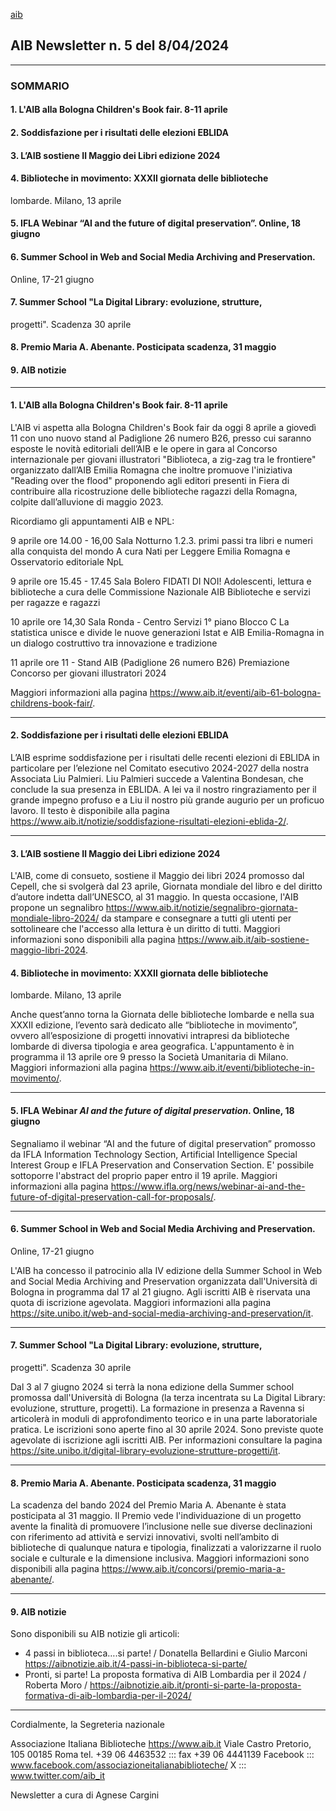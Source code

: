 

[aib](https://https://gbergamin.github.io/news/logo.png)

## AIB Newsletter n. 5 del 8/04/2024
---




### SOMMARIO
#### 1. L'AIB alla Bologna Children's Book fair. 8-11 aprile
#### 2. Soddisfazione per i risultati delle elezioni EBLIDA
#### 3. L’AIB sostiene Il Maggio dei Libri edizione 2024
#### 4. Biblioteche in movimento: XXXII giornata delle biblioteche
lombarde. Milano, 13 aprile
#### 5. IFLA Webinar “AI and the future of digital preservation”. Online, 18 giugno
#### 6. Summer School in Web and Social Media Archiving and Preservation.
Online, 17-21 giugno
#### 7. Summer School "La Digital Library: evoluzione, strutture,
progetti". Scadenza 30 aprile
#### 8. Premio Maria A. Abenante. Posticipata scadenza, 31 maggio
#### 9. AIB notizie

---
#### 1. L'AIB alla Bologna Children's Book fair. 8-11 aprile


L'AIB vi aspetta alla Bologna Children's Book fair da oggi 8 aprile a
giovedì 11 con uno nuovo stand al Padiglione 26 numero B26, presso cui
saranno esposte le novità editoriali dell’AIB e le opere in gara al
Concorso internazionale per giovani illustratori "Biblioteca, a
zig-zag tra le frontiere" organizzato dall’AIB Emilia Romagna che
inoltre promuove l'iniziativa "Reading over the flood" proponendo agli
editori presenti in Fiera di contribuire alla ricostruzione delle
biblioteche ragazzi della Romagna, colpite dall’alluvione di maggio
2023.

Ricordiamo gli appuntamenti AIB e NPL:

9 aprile ore 14.00 - 16,00 Sala Notturno
1.2.3. primi passi tra libri e numeri alla conquista del mondo
A cura Nati per Leggere Emilia Romagna e Osservatorio editoriale NpL

9 aprile ore 15.45 - 17.45 Sala Bolero
FIDATI DI NOI! Adolescenti, lettura e biblioteche
a cura delle Commissione Nazionale AIB Biblioteche e servizi per
ragazze e ragazzi

10 aprile ore 14,30 Sala Ronda - Centro Servizi 1° piano Blocco C
La statistica unisce e divide le nuove generazioni
Istat e AIB Emilia-Romagna in un dialogo costruttivo tra innovazione e
tradizione

11 aprile ore 11 - Stand AIB (Padiglione 26 numero B26)
Premiazione Concorso per giovani illustratori 2024

Maggiori informazioni alla pagina
<https://www.aib.it/eventi/aib-61-bologna-childrens-book-fair/>.


---

#### 2. Soddisfazione per i risultati delle elezioni EBLIDA


L’AIB esprime soddisfazione per i risultati delle recenti elezioni di
EBLIDA in particolare per l’elezione nel Comitato esecutivo 2024-2027
della nostra Associata Liu Palmieri.
Liu Palmieri succede a Valentina Bondesan, che conclude la sua
presenza in EBLIDA. A lei va il nostro ringraziamento per il grande
impegno profuso e a Liu il nostro più grande augurio per un proficuo
lavoro.
Il testo è disponibile alla pagina
<https://www.aib.it/notizie/soddisfazione-risultati-elezioni-eblida-2/>.


---

#### 3. L’AIB sostiene Il Maggio dei Libri edizione 2024


L'AIB, come di consueto, sostiene il Maggio dei libri 2024 promosso
dal Cepell, che si svolgerà dal 23 aprile, Giornata mondiale del libro e
del diritto d’autore indetta dall’UNESCO, al 31 maggio.
In questa occasione, l'AIB propone un segnalibro
<https://www.aib.it/notizie/segnalibro-giornata-mondiale-libro-2024/>
da stampare e
consegnare a tutti gli utenti per sottolineare che l'accesso alla
lettura è un diritto di tutti.
Maggiori informazioni sono disponibili alla pagina
<https://www.aib.it/aib-sostiene-maggio-libri-2024>.




#### 4. Biblioteche in movimento: XXXII giornata delle biblioteche
lombarde. Milano, 13 aprile


Anche quest’anno torna la Giornata delle biblioteche lombarde e nella
sua XXXII edizione, l’evento sarà dedicato alle “biblioteche in
movimento”, ovvero all’esposizione di progetti innovativi intrapresi
da biblioteche lombarde di diversa tipologia e area geografica.
L'appuntamento è in programma il 13 aprile ore 9 presso la Società
Umanitaria di Milano.
Maggiori informazioni alla pagina
<https://www.aib.it/eventi/biblioteche-in-movimento/>.


---

#### 5. IFLA Webinar *AI and the future of digital preservation*. Online, 18 giugno


Segnaliamo il webinar “AI and the future of digital preservation”
promosso da IFLA Information Technology Section, Artificial
Intelligence Special Interest Group e IFLA Preservation and
Conservation Section.
E' possibile sottoporre l'abstract del proprio paper entro il 19 aprile.
Maggiori informazioni alla pagina
<https://www.ifla.org/news/webinar-ai-and-the-future-of-digital-preservation-call-for-proposals/>.


---

#### 6. Summer School in Web and Social Media Archiving and Preservation.
Online, 17-21 giugno


L'AIB ha concesso il patrocinio alla IV edizione della Summer School
in Web and Social Media Archiving and Preservation organizzata
dall'Università di Bologna in programma dal 17 al 21 giugno. Agli
iscritti AIB è riservata una quota di iscrizione agevolata.
Maggiori informazioni alla pagina
<https://site.unibo.it/web-and-social-media-archiving-and-preservation/it>.


---

#### 7. Summer School "La Digital Library: evoluzione, strutture,
progetti". Scadenza 30 aprile


Dal 3 al 7 giugno 2024 si terrà la nona edizione della Summer school
promossa dall'Università di Bologna (la terza incentrata su La Digital
Library: evoluzione, strutture, progetti).
La formazione in presenza a Ravenna si articolerà in moduli di
approfondimento teorico e in una parte laboratoriale pratica.
Le iscrizioni sono aperte fino al 30 aprile 2024.
Sono previste quote agevolate di iscrizione agli iscritti AIB.
Per informazioni consultare la pagina
<https://site.unibo.it/digital-library-evoluzione-strutture-progetti/it>.


---

#### 8. Premio Maria A. Abenante. Posticipata scadenza, 31 maggio


La scadenza del bando 2024 del Premio Maria A. Abenante è stata
posticipata al 31 maggio.
Il Premio vede l'individuazione di un progetto avente la finalità di
promuovere l’inclusione nelle sue diverse declinazioni con riferimento
ad attività e servizi innovativi, svolti nell’ambito di biblioteche di
qualunque natura e tipologia, finalizzati a valorizzarne il ruolo
sociale e culturale e la dimensione inclusiva.
Maggiori informazioni sono disponibili alla pagina
<https://www.aib.it/concorsi/premio-maria-a-abenante/>.


---

#### 9. AIB notizie


Sono disponibili su AIB notizie gli articoli:

- 4 passi in biblioteca….si parte! / Donatella Bellardini e Giulio Marconi
<https://aibnotizie.aib.it/4-passi-in-biblioteca-si-parte/>
- Pronti, si parte! La proposta formativa di AIB Lombardia per il 2024
/ Roberta Moro /
https://aibnotizie.aib.it/pronti-si-parte-la-proposta-formativa-di-aib-lombardia-per-il-2024/


---


Cordialmente, la Segreteria nazionale

Associazione Italiana Biblioteche <https://www.aib.it>
Viale Castro Pretorio, 105
00185 Roma
tel. +39 06 4463532 ::: fax +39 06 4441139
Facebook ::: www.facebook.com/associazioneitalianabiblioteche/
X  ::: www.twitter.com/aib_it

Newsletter a cura di Agnese Cargini
